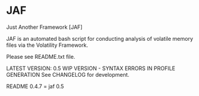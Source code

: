 # JAF
Just Another Framework [JAF]

JAF is an automated bash script for conducting analysis of volatile memory files via the Volatility Framework.

Please see README.txt file.

LATEST VERSION: 0.5
WIP VERSION - SYNTAX ERRORS IN PROFILE GENERATION
See CHANGELOG for development.

README 0.4.7 = jaf 0.5
